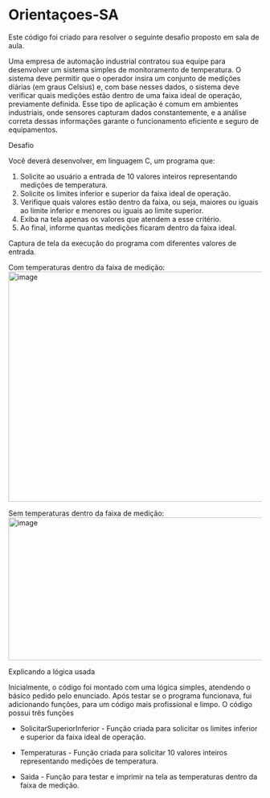 # Orientaçoes-SA

Este código foi criado para resolver o seguinte desafio proposto em sala de aula.

Uma empresa de automação industrial contratou sua equipe para desenvolver um sistema simples de monitoramento de temperatura. O sistema deve permitir que o operador insira um conjunto de medições diárias (em graus Celsius) e, com base nesses dados, o sistema deve verificar quais medições estão dentro de uma faixa ideal de operação, previamente definida.
Esse tipo de aplicação é comum em ambientes industriais, onde sensores capturam dados constantemente, e a análise correta dessas informações garante o funcionamento eficiente e seguro de equipamentos.

Desafio

Você deverá desenvolver, em linguagem C, um programa que:
1. Solicite ao usuário a entrada de 10 valores inteiros representando medições de temperatura.
2. Solicite os limites inferior e superior da faixa ideal de operação.
3. Verifique quais valores estão dentro da faixa, ou seja, maiores ou iguais ao limite inferior e menores ou iguais ao limite superior.
4. Exiba na tela apenas os valores que atendem a esse critério.
5. Ao final, informe quantas medições ficaram dentro da faixa ideal.

Captura de tela da execução do programa com diferentes valores de entrada.

Com temperaturas dentro da faixa de medição:
<img width="830" height="458" alt="image" src="https://github.com/user-attachments/assets/e06fac08-86ac-4fa4-9e92-1dc1ffc3dc9f" />

Sem temperaturas dentro da faixa de medição:
<img width="832" height="284" alt="image" src="https://github.com/user-attachments/assets/f4b17c2a-ecf0-446d-a0d7-e597e2c0437a" />

Explicando a lógica usada

Inicialmente, o código foi montado com uma lógica simples, atendendo o básico pedido pelo enunciado. Após testar se o programa funcionava, fui adicionando funções, para um código mais profissional e limpo. 
O código possui três funções

- SolicitarSuperiorInferior - Função criada para solicitar os limites inferior e superior da faixa ideal de operação.
  
- Temperaturas - Função criada para solicitar 10 valores inteiros representando medições de temperatura.
  
- Saida - Função para testar e imprimir na tela as temperaturas dentro da faixa de medição.




 

